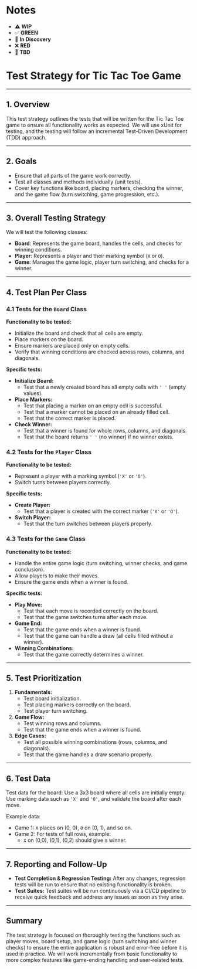 # Notes

* ⚠️ **WIP**
* ✅ **GREEN**
* 🧠 **In Discovery**
* ❌ **RED**
* 📝 **TBD** 

# Test Strategy for Tic Tac Toe Game

---

## 1. Overview

This test strategy outlines the tests that will be written for the Tic Tac Toe game to ensure all functionality works as expected. 
We will use xUnit for testing, and the testing will follow an incremental Test-Driven Development (TDD) approach.

---

## 2. Goals

- Ensure that all parts of the game work correctly.
- Test all classes and methods individually (unit tests).
- Cover key functions like board, placing markers, checking the winner, and the game flow (turn switching, game progression, etc.).

---

## 3. Overall Testing Strategy

We will test the following classes:

- **Board**: Represents the game board, handles the cells, and checks for winning conditions.
- **Player**: Represents a player and their marking symbol (`X` or `O`).
- **Game**: Manages the game logic, player turn switching, and checks for a winner.

---

## 4. Test Plan Per Class

### 4.1 Tests for the `Board` Class

**Functionality to be tested:**
- Initialize the board and check that all cells are empty.
- Place markers on the board.
- Ensure markers are placed only on empty cells.
- Verify that winning conditions are checked across rows, columns, and diagonals.

**Specific tests:**
- **Initialize Board:**
    - Test that a newly created board has all empty cells with `' '` (empty values).
- **Place Markers:**
    - Test that placing a marker on an empty cell is successful.
    - Test that a marker cannot be placed on an already filled cell.
    - Test that the correct marker is placed.
- **Check Winner:**
    - Test that a winner is found for whole rows, columns, and diagonals.
    - Test that the board returns `' '` (no winner) if no winner exists.

### 4.2 Tests for the `Player` Class

**Functionality to be tested:**
- Represent a player with a marking symbol (`'X'` or `'O'`).
- Switch turns between players correctly.

**Specific tests:**
- **Create Player:**
    - Test that a player is created with the correct marker (`'X'` or `'O'`).
- **Switch Player:**
    - Test that the turn switches between players properly.

### 4.3 Tests for the `Game` Class

**Functionality to be tested:**
- Handle the entire game logic (turn switching, winner checks, and game conclusion).
- Allow players to make their moves.
- Ensure the game ends when a winner is found.

**Specific tests:**
- **Play Move:**
    - Test that each move is recorded correctly on the board.
    - Test that the game switches turns after each move.
- **Game End:**
    - Test that the game ends when a winner is found.
    - Test that the game can handle a draw (all cells filled without a winner).
- **Winning Combinations:**
    - Test that the game correctly determines a winner.

---

## 5. Test Prioritization

1. **Fundamentals:**
    - Test board initialization.
    - Test placing markers correctly on the board.
    - Test player turn switching.
2. **Game Flow:**
    - Test winning rows and columns.
    - Test that the game ends when a winner is found.
3. **Edge Cases:**
    - Test all possible winning combinations (rows, columns, and diagonals).
    - Test that the game handles a draw scenario properly.

---

## 6. Test Data

Test data for the board: Use a 3x3 board where all cells are initially empty. Use marking data such as `'X'` and `'O'`, and validate the board after each move.

Example data:
- Game 1: `X` places on (0, 0), `O` on (0, 1), and so on.
- Game 2: For tests of full rows, example:
    - `X` on (0,0), (0,1), (0,2) should give a winner.

---

## 7. Reporting and Follow-Up

- **Test Completion & Regression Testing:** After any changes, regression tests will be run to ensure that no existing functionality is broken.
- **Test Suites:** Test suites will be run continuously via a CI/CD pipeline to receive quick feedback and address any issues as soon as they arise.

---

## Summary

The test strategy is focused on thoroughly testing the functions such as player moves, board setup, and game logic (turn switching and winner checks) to ensure the entire application is robust and error-free before it is used in practice. We will work incrementally from basic functionality to more complex features like game-ending handling and user-related tests.
